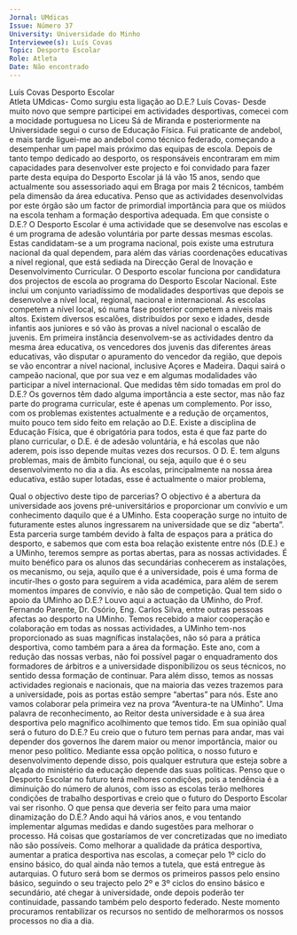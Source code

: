 ```yaml
---
Jornal: UMdicas
Issue: Número 37
University: Universidade do Minho
Interviewee(s): Luís Covas
Topic: Desporto Escolar
Role: Atleta
Date: Não encontrado
---
```

Luís Covas
 Desporto Escolar  
Atleta
UMdicas- Como surgiu esta ligação ao D.E.?
Luís Covas- Desde muito novo que sempre participei em actividades
desportivas, comecei com a mocidade portuguesa no Liceu Sá de
Miranda e posteriormente na Universidade segui o curso de Educação
Física. Fui praticante de andebol, e mais tarde liguei-me ao andebol
como técnico federado, começando a desempenhar um papel mais
próximo das equipas de escola. Depois de tanto tempo dedicado ao
desporto, os responsáveis encontraram em mim capacidades para
desenvolver este projecto e foi convidado para fazer parte desta equipa
do Desporto Escolar já lá vão 15 anos, sendo que actualmente sou
assessoriado aqui em Braga por mais 2 técnicos, também pela dimensão
da área educativa.
Penso que as actividades desenvolvidas por este órgão são um factor de
primordial importância para que os miúdos na escola tenham a formação
desportiva adequada.
Em que consiste o D.E.?
O Desporto Escolar é uma actividade que se desenvolve nas escolas e é
um programa de adesão voluntária por parte dessas mesmas escolas.
Estas candidatam-se a um programa nacional, pois existe uma estrutura
nacional da qual dependem, para além das várias coordenações
educativas a nível regional, que está sediada na Direcção Geral de
Inovação e Desenvolvimento Curricular. O Desporto escolar funciona por
candidatura dos projectos de escola ao programa do Desporto Escolar
Nacional. Este inclui um conjunto variadíssimo de modalidades
desportivas que depois se desenvolve a nível local, regional, nacional e
internacional.
As escolas competem a nível local, só numa fase posterior competem a
níveis mais altos. Existem diversos escalões, distribuídos por sexo e
idades, desde infantis aos juniores e só vão às provas a nível nacional o
escalão de juvenis. Em primeira instância desenvolvem-se as
actividades dentro da mesma área educativa, os vencedores dos juvenis
das diferentes áreas educativas, vão disputar o apuramento do vencedor
da região, que depois se vão encontrar a nível nacional, inclusive Açores
e Madeira. Daqui sairá o campeão nacional, que por sua vez e em
algumas modalidades vão participar a nível internacional.
Que medidas têm sido tomadas em prol do D.E.?
Os governos têm dado alguma importância a este sector, mas não faz
parte do programa curricular, este é apenas um complemento. Por isso,
com os problemas existentes actualmente e a redução de orçamentos,
muito pouco tem sido feito em relação ao D.E. Existe a disciplina de
Educação Física, que é obrigatória para todos, esta é que faz parte do
plano curricular, o D.E. é de adesão voluntária, e há escolas que não
aderem, pois isso depende muitas vezes dos recursos. O D. E. tem
alguns problemas, mais de âmbito funcional, ou seja, aquilo que é o seu
desenvolvimento no dia a dia. As escolas, principalmente na nossa área
educativa, estão super lotadas, esse é actualmente o maior problema,

Qual o objectivo deste tipo de parcerias?
O objectivo é a abertura da universidade aos jovens pré-universitários e
proporcionar um convívio e um conhecimento daquilo que é a UMinho.
Esta cooperação surge no intuito de futuramente estes alunos
ingressarem na universidade que se diz “aberta”.
Esta parceria surge também devido à falta de espaços para a prática do
desporto, e sabemos que com esta boa relação existente entre nós (D.E.)
e a UMinho, teremos sempre as portas abertas, para as nossas
actividades. É muito benéfico para os alunos das secundárias
conhecerem as instalações, os mecanismo, ou seja, aquilo que é a
universidade, pois é uma forma de incutir-lhes o gosto para seguirem a
vida académica, para além de serem momentos ímpares de convívio, e
não são de competição.
Qual tem sido o apoio da UMinho ao D.E.?
Louvo aqui a actuação da UMinho, do Prof. Fernando Parente, Dr.
Osório, Eng. Carlos Silva, entre outras pessoas afectas ao desporto na
UMinho. Temos recebido a maior cooperação e colaboração em todas as
nossas actividades, a UMinho tem-nos proporcionado as suas
magníficas instalações, não só para a prática desportiva, como também
para a área da formação. Este ano, com a redução das nossas verbas,
não foi possível pagar o enquadramento dos formadores de árbitros e a
universidade disponibilizou os seus técnicos, no sentido dessa formação
de continuar. Para além disso, temos as nossas actividades regionais e
nacionais, que na maioria das vezes trazemos para a universidade, pois
as portas estão sempre “abertas” para nós. Este ano vamos colaborar
pela primeira vez na prova “Aventura-te na UMinho”.
Uma palavra de reconhecimento, ao Reitor desta universidade e à sua
área desportiva pelo magnifico acolhimento que temos tido.
Em sua opinião qual será o futuro do D.E.?
Eu creio que o futuro tem pernas para andar, mas vai depender dos
governos lhe darem maior ou menor importância, maior ou menor peso
político. Mediante essa opção politica, o nosso futuro e desenvolvimento
depende disso, pois qualquer estrutura que esteja sobre a alçada do
ministério da educação depende das suas politicas. Penso que o
Desporto Escolar no futuro terá melhores condições, pois a tendência é a
diminuição do número de alunos, com isso as escolas terão melhores
condições de trabalho desportivas e creio que o futuro do Desporto
Escolar vai ser risonho.
O que pensa que deveria ser feito para uma maior dinamização do
D.E.?
Ando aqui há vários anos, e vou tentando implementar algumas medidas
e dando sugestões para melhorar o processo. Há coisas que
gostaríamos de ver concretizadas que no imediato não são possíveis.
Como melhorar a qualidade da prática desportiva, aumentar a pratica
desportiva nas escolas, a começar pelo 1º ciclo do ensino básico, do qual
ainda não temos a tutela, que está entregue às autarquias. O futuro será
bom se dermos os primeiros passos pelo ensino básico, seguindo o seu
trajecto pelo 2º e 3º ciclos do ensino básico e secundário, até chegar à
universidade, onde depois poderão ter continuidade, passando também
pelo desporto federado. Neste momento procuramos rentabilizar os
recursos no sentido de melhorarmos os nossos processos no dia a dia.